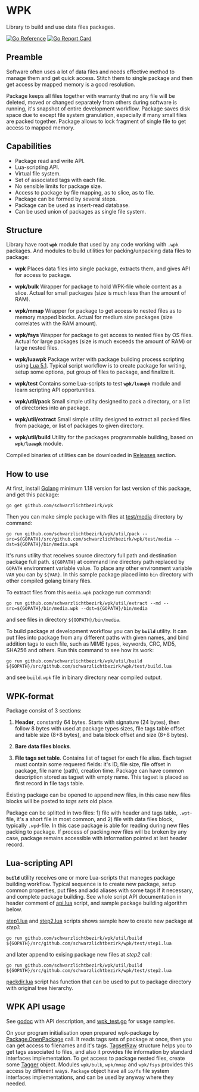 # WPK

Library to build and use data files packages.

[![Go Reference](https://pkg.go.dev/badge/github.com/schwarzlichtbezirk/wpk.svg)](https://pkg.go.dev/github.com/schwarzlichtbezirk/wpk)
[![Go Report Card](https://goreportcard.com/badge/github.com/schwarzlichtbezirk/wpk)](https://goreportcard.com/report/github.com/schwarzlichtbezirk/wpk)

## Preamble

Software often uses a lot of data files and needs effective method to manage them and get quick access. Stitch them to single package and then get access by mapped memory is a good resolution.

Package keeps all files together with warranty that no any file will be deleted, moved or changed separately from others during software is running, it's snapshot of entire development workflow. Package saves disk space due to except file system granulation, especially if many small files are packed together. Package allows to lock fragment of single file to get access to mapped memory.

## Capabilities

* Package read and write API.
* Lua-scripting API.
* Virtual file system.
* Set of associated tags with each file.
* No sensible limits for package size.
* Access to package by file mapping, as to slice, as to file.
* Package can be formed by several steps.
* Package can be used as insert-read database.
* Can be used union of packages as single file system.

## Structure

Library have root **`wpk`** module that used by any code working with `.wpk` packages. And modules to build utilities for packing/unpacking data files to package:

* **wpk**
Places data files into single package, extracts them, and gives API for access to package.

* **wpk/bulk**
Wrapper for package to hold WPK-file whole content as a slice. Actual for small packages (size is much less than the amount of RAM).

* **wpk/mmap**
Wrapper for package to get access to nested files as to memory mapped blocks. Actual for medium size packages (size correlates with the RAM amount).

* **wpk/fsys**
Wrapper for package to get access to nested files by OS files. Actual for large packages (size is much exceeds the amount of RAM) or large nested files.

* **wpk/luawpk**
Package writer with package building process scripting using [Lua 5.1]([https://www.lua.org/manual/5.1/](https://www.lua.org/manual/5.1/)). Typical script workflow is to create package for writing, setup some options, put group of files to package, and finalize it.

* **wpk/test**
Contains some Lua-scripts to test **`wpk/luawpk`** module and learn scripting API opportunities.

* **wpk/util/pack**
Small simple utility designed to pack a directory, or a list of directories into an package.

* **wpk/util/extract**
Small simple utility designed to extract all packed files from package, or list of packages to given directory.

* **wpk/util/build**
Utility for the packages programmable building, based on **`wpk/luawpk`** module.

Compiled binaries of utilities can be downloaded in [Releases](https://github.com/schwarzlichtbezirk/wpk/releases) section.

## How to use

At first, install [Golang](https://go.dev/dl/) minimum 1.18 version for last version of this package, and get this package:

```batch
go get github.com/schwarzlichtbezirk/wpk
```

Then you can make simple package with files at [test/media](https://github.com/schwarzlichtbezirk/wpk/tree/master/test/media) directory by command:

```batch
go run github.com/schwarzlichtbezirk/wpk/util/pack --src=${GOPATH}/src/github.com/schwarzlichtbezirk/wpk/test/media --dst=${GOPATH}/bin/media.wpk
```

It's runs utility that receives source directory full path and destination package full path. `${GOPATH}` at command line directory path replaced by `GOPATH` environment variable value. To place any other environment variable `VAR` you can by `${VAR}`. In this sample package placed into `bin` directory with other compiled golang binary files.

To extract files from this `media.wpk` package run command:

```batch
go run github.com/schwarzlichtbezirk/wpk/util/extract --md --src=${GOPATH}/bin/media.wpk --dst=${GOPATH}/bin/media
```

and see files in directory `${GOPATH}/bin/media`.

To build package at development workflow you can by **`build`** utility. It can put files into package from any different paths with given names, and bind addition tags to each file, such as MIME types, keywords, CRC, MD5, SHA256 and others. Run this command to see how its work:

```batch
go run github.com/schwarzlichtbezirk/wpk/util/build ${GOPATH}/src/github.com/schwarzlichtbezirk/wpk/test/build.lua
```

and see `build.wpk` file in binary directory near compiled output.

## WPK-format

Package consist of 3 sections:

1. **Header**, constantly 64 bytes. Starts with signature (24 bytes), then follow 8 bytes with used at package types sizes, file tags table offset and table size (8+8 bytes), and bata block offset and size (8+8 bytes).

2. **Bare data files blocks**.

3. **File tags set table**. Contains list of tagset for each file alias. Each tagset must contain some requered fields: it's ID, file size, file offset in package, file name (path), creation time. Package can have common description stored as tagset with empty name. This tagset is placed as first record in file tags table.

Existing package can be opened to append new files, in this case new files blocks will be posted to *tags sets* old place.

Package can be splitted in two files: 1) file with header and tags table, `.wpt`-file, it's a short file in most common, and 2) file with data files block, typically `.wpd`-file. In this case package is able for reading during new files packing to package. If process of packing new files will be broken by any case, package remains accessible with information pointed at last header record.

## Lua-scripting API

**`build`** utility receives one or more Lua-scripts that maneges package building workflow. Typical sequence is to create new package, setup common properties, put files and add aliases with some tags if it necessary, and complete package building. See whole script API documentation in header comment of [api.lua](https://github.com/schwarzlichtbezirk/wpk/blob/master/test/api.lua) script, and sample package building algorithm below.

[step1.lua](https://github.com/schwarzlichtbezirk/wpk/blob/master/test/step1.lua) and [step2.lua](https://github.com/schwarzlichtbezirk/wpk/blob/master/test/step2.lua) scripts shows sample how to create new package at *step1*:

```batch
go run github.com/schwarzlichtbezirk/wpk/util/build ${GOPATH}/src/github.com/schwarzlichtbezirk/wpk/test/step1.lua
```

and later append to exising package new files at *step2* call:

```batch
go run github.com/schwarzlichtbezirk/wpk/util/build ${GOPATH}/src/github.com/schwarzlichtbezirk/wpk/test/step2.lua
```

[packdir.lua](https://github.com/schwarzlichtbezirk/wpk/blob/master/test/packdir.lua) script has function that can be used to put to package directory with original tree hierarchy.

## WPK API usage

See [godoc](https://pkg.go.dev/github.com/schwarzlichtbezirk/wpk) with API description, and [wpk_test.go](https://github.com/schwarzlichtbezirk/wpk/blob/master/wpk_test.go) for usage samples.

On your program initialisation open prepared wpk-package by [Package.OpenPackage](https://pkg.go.dev/github.com/schwarzlichtbezirk/wpk#Package.OpenPackage) call. It reads tags sets of package at once, then you can get access to filenames and it's tags. [TagsetRaw](https://pkg.go.dev/github.com/schwarzlichtbezirk/wpk#TagsetRaw) structure helps you to get tags associated to files, and also it provides file information by standard interfaces implementation. To get access to package nested files, create some [Tagger](https://pkg.go.dev/github.com/schwarzlichtbezirk/wpk#Tagger) object. Modules `wpk/bulk`, `wpk/mmap` and `wpk/fsys` provides this access by different ways. `Package` object have all `io/fs` file system interfaces implementations, and can be used by anyway where they needed.

